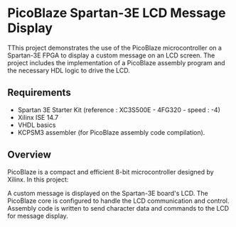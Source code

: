 # PicoBlaze Spartan-3E LCD Message Display

TThis project demonstrates the use of the PicoBlaze microcontroller on a Spartan-3E FPGA to display a custom message on an LCD screen. The project includes the implementation of a PicoBlaze assembly program and the necessary HDL logic to drive the LCD.


## Requirements
- Spartan 3E Starter Kit (reference : XC3S500E - 4FG320 - speed : -4)
- Xilinx ISE 14.7
- VHDL basics
- KCPSM3 assembler (for PicoBlaze assembly code compilation).

## Overview
PicoBlaze is a compact and efficient 8-bit microcontroller designed by Xilinx. In this project:

A custom message is displayed on the Spartan-3E board's LCD.
The PicoBlaze core is configured to handle the LCD communication and control.
Assembly code is written to send character data and commands to the LCD for message display.


